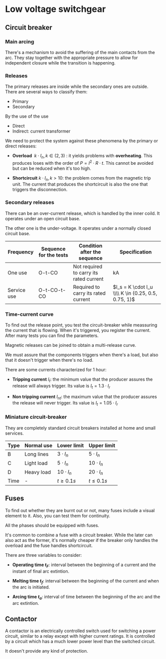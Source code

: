 # Low voltage switchgear











## Circuit breaker

### Main arcing

There's a mechanism to avoid the suffering of the main contacts from the arc. They stay together with the appropriate pressure to allow for independent closure while the transition is happening.

### Releases

The primary releases are inside while the secondary ones are outside. There are several ways to classify them:

- Primary
- Secondary

By the use of the use
- Direct
- Indirect: current transformer


We need to protect the system against these phenomena by the primary or direct releases:

- **Overload** $~k \cdot I_n, k \in (2, 3)$ : it yields problems with **overheating**. This produces loses with the order of $P = I^2 \cdot R \cdot t$. This cannot be avoided but can be reduced when it's too high.

- **Shortcircuit** $k \cdot I_n, k > 10$: the problem comes from the magnetic trip unit. The current that produces the shortcircuit is also the one that triggers the disconnection.

### Secondary releases

There can be an over-current release, which is handled by the inner coild. It operates under an open circuit base.


The other one is the under-voltage. It operates under a normally closed circuit base.


| Frequency    | Sequence for the tests | Condition after the sequence            | Specification                                       |
|--------------|------------------------| ----------------------------------------|-----------------------------------------------------|
| One use      | O-t-CO                 | Not required to carry its rated current | kA                                                  |
| Service use  | O-t-CO-t-CO            | Required to carry its rated current     | $I_s = K \cdot I_u \\\\ K \in (0.25, 0.5, 0.75, 1)$ |


### Time-current curve

To find out the release point, you test the circuit-breaker while meassuring the current that is flowing. When it's triggered, you register the current. After many tests you can find the parameters.

Magnetic releases can be joined to obtain a multi-release curve.

We must assure that the components triggers when there's a load, but also that it doesn't trigger when there's no load.

There are some currents characterized for 1 hour:

- **Tripping current** $I_{t}$: the minimum value that the producer assures the release will always trigger. Its value is $I_t = 1.3 \cdot I_r$

- **Non tripping current** $I_{nt}$: the maximum value that the producer assures the release will never trigger. Its value is $I_t = 1.05 \cdot I_r$


### Miniature circuit-breaker

They are completely standard circuit breakers installed at home and small services.

| Type | Normal use | Lower limit    | Upper limit    |
|------|------------|----------------|----------------|
| B    | Long lines | $3  \cdot I_n$ | $5  \cdot I_n$ |
| C    | Light load | $5  \cdot I_n$ | $10 \cdot I_n$ |
| D    | Heavy load | $10 \cdot I_n$ | $20 \cdot I_n$ |
| Time | -          | $t  \geq 0.1s$ | $t  \leq 0.1s$ |



## Fuses

To find out whether they are burnt out or not, many fuses include a visual element to it. Also, you can test them for continuity.

All the phases should be equipped with fuses.

It's common to combine a fuse with a circuit breaker. While the later can also act as the former, it's normally cheaper if the breaker only handles the overload and the fuse handles shortcircuit.



There are three variables to consider:

- **Operating time $t_F$**: interval between the beginning of a current and the instant of final arc extintion.

- **Melting time $t_f$**: interval between the beginning of the current and when the arc is initiated.

- **Arcing time $t_a$**: interval of time between the beginning of the arc and the arc extintion.


## Contactor

A contactor is an electrically controlled switch used for switching a power circuit, similar to a relay except with higher current ratings. It is controlled by a circuit which has a much lower power level than the switched circuit.

It doesn't provide any kind of protection.




















